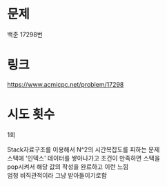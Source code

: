 
# 문제 
백준 17298번

# 링크
https://www.acmicpc.net/problem/17298

# 시도 횟수
1회

Stack자료구조를 이용해서 N^2의 시간복잡도를 피하는 문제  
스택에 '인덱스' 데이터를 쌓아나가고 조건이 만족하면 스택을  
pop시켜서 해당 값의 작성을 완료하고 이런 느낌  
엄청 비직관적이라 그냥 받아들이기로함